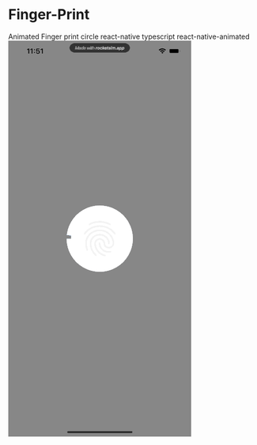 # Finger-Print
Animated Finger print circle react-native typescript react-native-animated 
![](finger-print.gif)